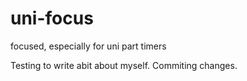 # uni-focus
focused, especially for uni part timers

Testing to write abit about myself. Commiting changes.
